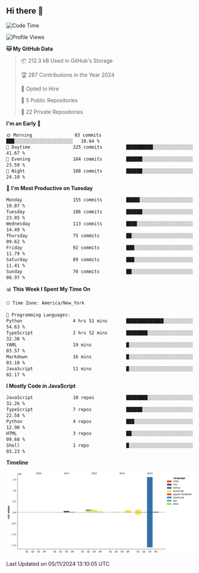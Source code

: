 ## Hi there 👋

<!--START_SECTION:waka-->
![Code Time](http://img.shields.io/badge/Code%20Time-96%20hrs%2020%20mins-blue)

![Profile Views](http://img.shields.io/badge/Profile%20Views-54-blue)

**🐱 My GitHub Data** 

> 📦 212.3 kB Used in GitHub's Storage 
 > 
> 🏆 287 Contributions in the Year 2024
 > 
> 💼 Opted to Hire
 > 
> 📜 5 Public Repositories 
 > 
> 🔑 22 Private Repositories 
 > 
**I'm an Early 🐤** 

```text
🌞 Morning                83 commits          ███░░░░░░░░░░░░░░░░░░░░░░   10.64 % 
🌆 Daytime                325 commits         ██████████░░░░░░░░░░░░░░░   41.67 % 
🌃 Evening                184 commits         ██████░░░░░░░░░░░░░░░░░░░   23.59 % 
🌙 Night                  188 commits         ██████░░░░░░░░░░░░░░░░░░░   24.10 % 
```
📅 **I'm Most Productive on Tuesday** 

```text
Monday                   155 commits         █████░░░░░░░░░░░░░░░░░░░░   19.87 % 
Tuesday                  186 commits         ██████░░░░░░░░░░░░░░░░░░░   23.85 % 
Wednesday                113 commits         ████░░░░░░░░░░░░░░░░░░░░░   14.49 % 
Thursday                 75 commits          ██░░░░░░░░░░░░░░░░░░░░░░░   09.62 % 
Friday                   92 commits          ███░░░░░░░░░░░░░░░░░░░░░░   11.79 % 
Saturday                 89 commits          ███░░░░░░░░░░░░░░░░░░░░░░   11.41 % 
Sunday                   70 commits          ██░░░░░░░░░░░░░░░░░░░░░░░   08.97 % 
```


📊 **This Week I Spent My Time On** 

```text
🕑︎ Time Zone: America/New_York

💬 Programming Languages: 
Python                   4 hrs 51 mins       ██████████████░░░░░░░░░░░   54.63 % 
TypeScript               2 hrs 52 mins       ████████░░░░░░░░░░░░░░░░░   32.38 % 
YAML                     19 mins             █░░░░░░░░░░░░░░░░░░░░░░░░   03.57 % 
Markdown                 16 mins             █░░░░░░░░░░░░░░░░░░░░░░░░   03.10 % 
JavaScript               11 mins             █░░░░░░░░░░░░░░░░░░░░░░░░   02.17 % 
```

**I Mostly Code in JavaScript** 

```text
JavaScript               10 repos            ████████░░░░░░░░░░░░░░░░░   32.26 % 
TypeScript               7 repos             ██████░░░░░░░░░░░░░░░░░░░   22.58 % 
Python                   4 repos             ███░░░░░░░░░░░░░░░░░░░░░░   12.90 % 
HTML                     3 repos             ██░░░░░░░░░░░░░░░░░░░░░░░   09.68 % 
Shell                    1 repo              █░░░░░░░░░░░░░░░░░░░░░░░░   03.23 % 
```



**Timeline**

![Lines of Code chart](https://raw.githubusercontent.com/dikshithvishnu/dikshithvishnu/main/assets/bar_graph.png)


 Last Updated on 05/11/2024 13:10:05 UTC
<!--END_SECTION:waka-->
